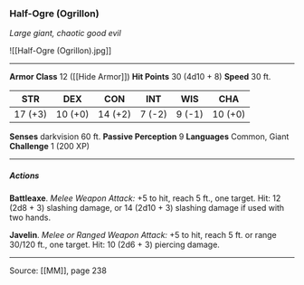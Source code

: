 ### Half-Ogre (Ogrillon)
_Large giant, chaotic good evil_

![[Half-Ogre (Ogrillon).jpg]]




---

**Armor Class** 12 ([[Hide Armor]])
**Hit Points** 30 (4d10 + 8)
**Speed** 30 ft.

| STR     | DEX     | CON     | INT     | WIS     | CHA     |
|---------|---------|---------|---------|---------|---------|
| 17 (+3) | 10 (+0) | 14 (+2) | 7 (-2) | 9 (-1) | 10 (+0) |

**Senses** darkvision 60 ft.
**Passive Perception** 9
**Languages** Common, Giant
**Challenge** 1 (200 XP)

---

##### Actions
**Battleaxe**. _Melee Weapon Attack:_ +5 to hit, reach 5 ft., one target. Hit: 12 (2d8 + 3) slashing damage, or 14 (2d10 + 3) slashing damage if used with two hands.

**Javelin**. _Melee or Ranged Weapon Attack:_ +5 to hit, reach 5 ft. or range 30/120 ft., one target. Hit: 10 (2d6 + 3) piercing damage.


---

Source: [[MM]], page 238